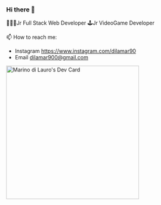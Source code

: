 ### Hi there 👋

👨🏻‍💻Jr Full Stack Web Developer
🕹️Jr VideoGame Developer

📫 How to reach me:
- Instagram https://www.instagram.com/dilamar90
- Email dilamar900@gmail.com

<a href="https://app.daily.dev/marinodilauro"><img src="https://api.daily.dev/devcards/v2/i2wBVvYiWjLfBHxq4txLd.png?type=default&r=nrw" width="356" alt="Marino di Lauro's Dev Card"/></a>

<!--
**marinodilauro/marinodilauro** is a ✨ _special_ ✨ repository because its `README.md` (this file) appears on your GitHub profile.

Here are some ideas to get you started:

- 🔭 I’m currently working on ...
- 🌱 I’m currently learning ...
- 👯 I’m looking to collaborate on ...
- 🤔 I’m looking for help with ...
- 💬 Ask me about ...
- 📫 How to reach me: ...
- 😄 Pronouns: ...
- ⚡ Fun fact: ...
-->
